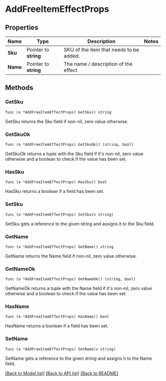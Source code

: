 # AddFreeItemEffectProps

## Properties

Name | Type | Description | Notes
------------ | ------------- | ------------- | -------------
**Sku** | Pointer to **string** | SKU of the item that needs to be added. | 
**Name** | Pointer to **string** | The name / description of the effect | 

## Methods

### GetSku

`func (o *AddFreeItemEffectProps) GetSku() string`

GetSku returns the Sku field if non-nil, zero value otherwise.

### GetSkuOk

`func (o *AddFreeItemEffectProps) GetSkuOk() (string, bool)`

GetSkuOk returns a tuple with the Sku field if it's non-nil, zero value otherwise
and a boolean to check if the value has been set.

### HasSku

`func (o *AddFreeItemEffectProps) HasSku() bool`

HasSku returns a boolean if a field has been set.

### SetSku

`func (o *AddFreeItemEffectProps) SetSku(v string)`

SetSku gets a reference to the given string and assigns it to the Sku field.

### GetName

`func (o *AddFreeItemEffectProps) GetName() string`

GetName returns the Name field if non-nil, zero value otherwise.

### GetNameOk

`func (o *AddFreeItemEffectProps) GetNameOk() (string, bool)`

GetNameOk returns a tuple with the Name field if it's non-nil, zero value otherwise
and a boolean to check if the value has been set.

### HasName

`func (o *AddFreeItemEffectProps) HasName() bool`

HasName returns a boolean if a field has been set.

### SetName

`func (o *AddFreeItemEffectProps) SetName(v string)`

SetName gets a reference to the given string and assigns it to the Name field.


[[Back to Model list]](../README.md#documentation-for-models) [[Back to API list]](../README.md#documentation-for-api-endpoints) [[Back to README]](../README.md)


